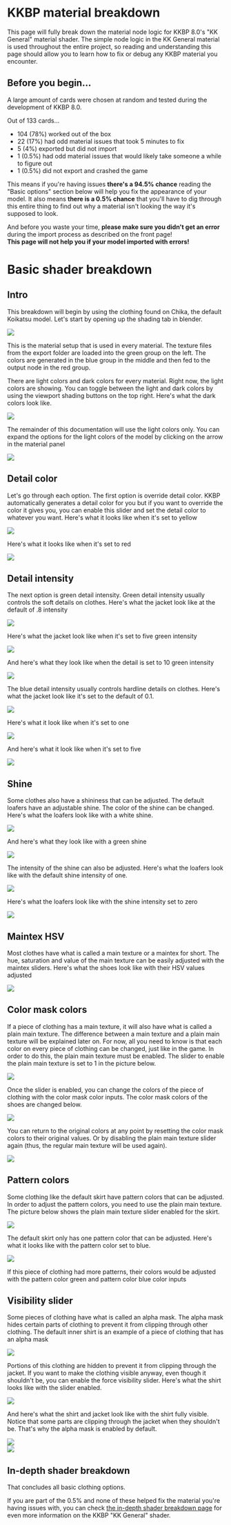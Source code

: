 # KKBP material breakdown

This page will fully break down the material node logic for KKBP 8.0's
"KK General" material shader. The simple node logic in the KK General
material is used throughout the entire project, so reading and
understanding this page should allow you to learn how to fix or debug
any KKBP material you encounter.

## Before you begin...

A large amount of cards were chosen at random and tested during the
development of KKBP 8.0.  

Out of 133 cards...
* 104 (78%) worked out of the box
* 22 (17%) had odd material issues that took 5 minutes to fix
* 5 (4%) exported but did not import
* 1 (0.5%) had odd material issues that would likely take someone a while to figure out
* 1 (0.5%) did not export and crashed the game

This means if you're having issues **there's a 94.5% chance** reading the
"Basic options" section below will help you fix the appearance of your
model. It also means **there is a 0.5% chance** that you'll have to dig
through this entire thing to find out why a material isn't looking the
way it's supposed to look.

And before you waste your time, **please make sure you didn't get an error**
during the import process as described on the front page!  
**This page will not help you if your model imported with errors!**

# Basic shader breakdown
## Intro

This breakdown will begin by using the clothing found on Chika, the
default Koikatsu model. Let's start by opening up the shading tab in
blender.

![](https://raw.githubusercontent.com/FlailingFog/git-wiki-skeleton/master/assets/shader_media/89c3ec7cfffb6a560eceb901ed75b1f531c56b22.png)

This is the material setup that is used in every material. The texture
files from the export folder are loaded into the green group on the
left. The colors are generated in the blue group in the middle and then
fed to the output node in the red group.

There are light colors and dark colors for every material. Right now,
the light colors are showing. You can toggle between the light and dark
colors by using the viewport shading buttons on the top right. Here's
what the dark colors look like.

![](https://raw.githubusercontent.com/FlailingFog/git-wiki-skeleton/master/assets/shader_media/6b413f2411f3809004ea6efb72f87a0666083c8e.png)

The remainder of this documentation will use the light colors only. You
can expand the options for the light colors of the model by clicking on
the arrow in the material panel

![](https://raw.githubusercontent.com/FlailingFog/git-wiki-skeleton/master/assets/shader_media/77cb1be3f9741658df1313fbfcd60f11485f0cfb.png)

## Detail color

Let's go through each option. The first option is override detail
color. KKBP automatically generates a detail color for you but if you
want to override the color it gives you, you can enable this slider and
set the detail color to whatever you want. Here's what it looks like
when it's set to yellow

![](https://raw.githubusercontent.com/FlailingFog/git-wiki-skeleton/master/assets/shader_media/963adabb6ca07aded0b943c7bec1b6646b62d22e.png)

Here's what it looks like when it's set to red

![](https://raw.githubusercontent.com/FlailingFog/git-wiki-skeleton/master/assets/shader_media/8d2ac0c1d5c8e5995bcf5f5a217f440408a8999c.png)

## Detail intensity

The next option is green detail intensity. Green detail intensity
usually controls the soft details on clothes. Here's what the jacket
look like at the default of .8 intensity

![](https://raw.githubusercontent.com/FlailingFog/git-wiki-skeleton/master/assets/shader_media/8765798548a8a561d9ae0fe1a4ae56b383b29700.png)

Here's what the jacket look like when it's set to five green intensity

![](https://raw.githubusercontent.com/FlailingFog/git-wiki-skeleton/master/assets/shader_media/cd98a37c2f3f15aecb77fb921c7743a4c7f62803.png)

And here's what they look like when the detail is set to 10 green
intensity

![](https://raw.githubusercontent.com/FlailingFog/git-wiki-skeleton/master/assets/shader_media/812f55ebe55a5c7c1c3431433133515bf6916a64.png)

The blue detail intensity usually controls hardline details on clothes.
Here's what the jacket look like it's set to the default of 0.1.

![](https://raw.githubusercontent.com/FlailingFog/git-wiki-skeleton/master/assets/shader_media/71ff40ea839d748f15843b6f4c9137941eb04882.png)

Here's what it look like when it's set to one

![](https://raw.githubusercontent.com/FlailingFog/git-wiki-skeleton/master/assets/shader_media/55383a783060447fb43f8515417046d6c029e321.png)

And here's what it look like when it's set to five

![](https://raw.githubusercontent.com/FlailingFog/git-wiki-skeleton/master/assets/shader_media/69fd3ff65df304471db69473333d0bf0585c021e.png)

## Shine

Some clothes also have a shininess that can be adjusted. The default
loafers have an adjustable shine. The color of the shine can be changed.
Here's what the loafers look like with a white shine.

![](https://raw.githubusercontent.com/FlailingFog/git-wiki-skeleton/master/assets/shader_media/92e10b991094734f51b0849bcc6925ef920c9950.png)

And here's what they look like with a green shine

![](https://raw.githubusercontent.com/FlailingFog/git-wiki-skeleton/master/assets/shader_media/63adc021bbd605cea522b3b1f3c38ff59388d7bb.png)

The intensity of the shine can also be adjusted. Here's what the loafers
look like with the default shine intensity of one.

![](https://raw.githubusercontent.com/FlailingFog/git-wiki-skeleton/master/assets/shader_media/ab5828b1216b29812e265610482908b70e5cae8a.png)

Here's what the loafers look like with the shine intensity set to zero

![](https://raw.githubusercontent.com/FlailingFog/git-wiki-skeleton/master/assets/shader_media/4b0c6fd05f004e196b9c3a72115cdddc5d2cb232.png)

## Maintex HSV

Most clothes have what is called a main texture or a maintex for short.
The hue, saturation and value of the main texture can be easily adjusted
with the maintex sliders. Here's what the shoes look like with their HSV
values adjusted

![](https://raw.githubusercontent.com/FlailingFog/git-wiki-skeleton/master/assets/shader_media/80774dd31c98982b2a55e5dd99ea3804f1b225a5.png)

## Color mask colors

If a piece of clothing has a main texture, it will also have what is
called a plain main texture. The difference between a main texture and a
plain main texture will be explained later on. For now, all you need to
know is that each color on every piece of clothing can be changed, just like in the game. In order to do this, the plain main texture must be enabled. The slider to enable the plain main texture is set to 1 in the picture below.

![](https://raw.githubusercontent.com/FlailingFog/git-wiki-skeleton/master/assets/shader_media/d433ff287e3589cfe8ae9debbd238d1abf031346.png)

Once the slider is enabled, you can change the colors of the piece of
clothing with the color mask color inputs. The color mask colors of the
shoes are changed below.

![](https://raw.githubusercontent.com/FlailingFog/git-wiki-skeleton/master/assets/shader_media/66d706cc284f2a1ef008ee23fa815ba2724a666f.png)

You can return to the original colors at any point by resetting the
color mask colors to their original values. Or by disabling the plain
main texture slider again (thus, the regular main texture will be used
again).

![](https://raw.githubusercontent.com/FlailingFog/git-wiki-skeleton/master/assets/shader_media/43263be8f9743e3f9ccf596453bf1f2c3484aee8.png)

## Pattern colors

Some clothing like the default skirt have pattern colors that can be adjusted. In order to adjust the pattern colors, you need to use the plain main texture. The picture below shows the plain main texture slider enabled for the skirt.

![](https://raw.githubusercontent.com/FlailingFog/git-wiki-skeleton/master/assets/shader_media/d48cc90aff12458545e4bed0166e10a5f922f1b6.png)

The default skirt only has one pattern color that can be adjusted.
Here's what it looks like with the pattern color set to blue.

![](https://raw.githubusercontent.com/FlailingFog/git-wiki-skeleton/master/assets/shader_media/d0636d3c6294398178d70e56a9da832a95fa6d38.png)

If this piece of clothing had more patterns, their colors would be
adjusted with the pattern color green and pattern color blue color
inputs

## Visibility slider

Some pieces of clothing have what is called an alpha mask. The alpha
mask hides certain parts of clothing to prevent it from clipping through
other clothing. The default inner shirt is an example of a piece of
clothing that has an alpha mask

![](https://raw.githubusercontent.com/FlailingFog/git-wiki-skeleton/master/assets/shader_media/5fcdffbb5e0d54c5780dd136b163f7e1b1c9a06c.png)

Portions of this clothing are hidden to prevent it from clipping through
the jacket. If you want to make the clothing visible anyway, even though it
shouldn't be, you can enable the force visibility slider. Here's what
the shirt looks like with the slider enabled.

![](https://raw.githubusercontent.com/FlailingFog/git-wiki-skeleton/master/assets/shader_media/ebb94af4e7cfc44e95c4e0342cf91111c20512e4.png)

And here's what the shirt and jacket look like with the shirt fully
visible. Notice that some parts are clipping through the jacket when
they shouldn't be. That's why the alpha mask is enabled by default.

![](https://raw.githubusercontent.com/FlailingFog/git-wiki-skeleton/master/assets/shader_media/e08533fb229046285c72147d685b1ff55fe90f61.png)  
![](https://raw.githubusercontent.com/FlailingFog/git-wiki-skeleton/master/assets/shader_media/cffd898b850e771d1193dbbaae23d0f2e79cb5c9.png)


## In-depth shader breakdown

That concludes all basic clothing options.  

If you are part of the 0.5% and none of these helped fix the material you're having issues with, you can check [the in-depth shader breakdown page](material_breakdown_advanced) for even more information on the KKBP "KK General" shader.

